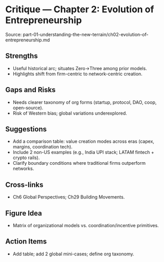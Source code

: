 # Critique — Chapter 2: Evolution of Entrepreneurship

Source: part-01-understanding-the-new-terrain/ch02-evolution-of-entrepreneurship.md

## Strengths
- Useful historical arc; situates Zero→Three among prior models.
- Highlights shift from firm-centric to network-centric creation.

## Gaps and Risks
- Needs clearer taxonomy of org forms (startup, protocol, DAO, coop, open-source).
- Risk of Western bias; global variations underexplored.

## Suggestions
- Add a comparison table: value creation modes across eras (capex, margins, coordination tech).
- Include 2 non-US examples (e.g., India UPI stack; LATAM fintech + crypto rails).
- Clarify boundary conditions where traditional firms outperform networks.

## Cross-links
- Ch6 Global Perspectives; Ch29 Building Movements.

## Figure Idea
- Matrix of organizational models vs. coordination/incentive primitives.

## Action Items
- Add table; add 2 global mini-cases; define org taxonomy.

